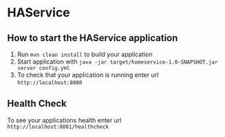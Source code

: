 # HAService

How to start the HAService application
---

1. Run `mvn clean install` to build your application
1. Start application with `java -jar target/homeservice-1.0-SNAPSHOT.jar server config.yml`
1. To check that your application is running enter url `http://localhost:8080`

Health Check
---

To see your applications health enter url `http://localhost:8081/healthcheck`
